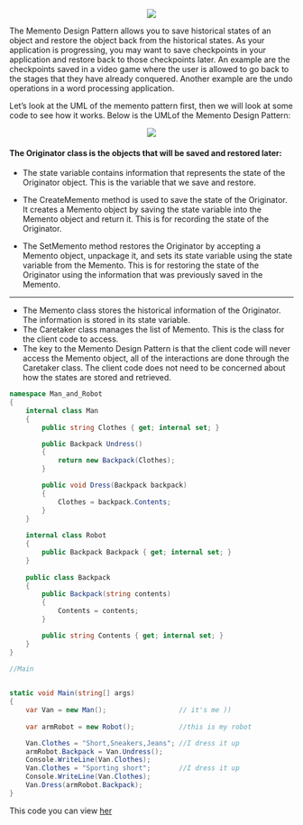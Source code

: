 <p align="center"><img src="https://i.gyazo.com/1e470dc9b95c6f2cc23ff260367bfd64.png"></p>

The Memento Design Pattern allows you to save historical states of an object and restore the object back from the historical states. As your application is progressing, you may want to save checkpoints in your application and restore back to those checkpoints later. An example are the checkpoints saved in a video game where the user is allowed to go back to the stages that they have already conquered. Another example are the undo operations in a word processing application.

Let’s look at the UML of the memento pattern first, then we will look at some code to see how it works. Below is the UMLof the Memento Design Pattern: 

<p align="center"><img border="0" src="http://www.devlake.com/design-patterns/memento/memento.PNG"></p>

#### The Originator class is the objects that will be saved and restored later:

* The state variable contains information that represents the state of the Originator object. This is the variable that we save and restore.

* The CreateMemento method is used to save the state of the Originator. It creates a Memento object by saving the state variable into the  Memento object and return it. This is for recording the state of the Originator.

* The SetMemento method restores the Originator by accepting a Memento object, unpackage it, and sets its state variable using the state   variable from the Memento. This is for restoring the state of the Originator using the information that was previously saved in the  Memento.

<hr>

* The Memento class stores the historical information of the Originator. The information is stored in its state variable.
* The Caretaker class manages the list of Memento. This is the class for the client code to access.
* The key to the Memento Design Pattern is that the client code will never access the Memento object, all of the interactions are done through the Caretaker class. The client code does not need to be concerned about how the states are stored and retrieved.

```C#
namespace Man_and_Robot
{
    internal class Man
    {
        public string Clothes { get; internal set; }

        public Backpack Undress()
        {
            return new Backpack(Clothes);
        }

        public void Dress(Backpack backpack)
        {
            Clothes = backpack.Contents;
        }
    }
    
    internal class Robot
    {
        public Backpack Backpack { get; internal set; }
    }
    
    public class Backpack
    {
        public Backpack(string contents)
        {
            Contents = contents;
        }

        public string Contents { get; internal set; }
    }
}

//Main

  
static void Main(string[] args)
{
    var Van = new Man();                  // it's me ))
 
    var armRobot = new Robot();           //this is my robot

    Van.Clothes = "Short,Sneakers,Jeans"; //I dress it up
    armRobot.Backpack = Van.Undress();     
    Console.WriteLine(Van.Clothes);
    Van.Clothes = "Sporting short";       //I dress it up
    Console.WriteLine(Van.Clothes);
    Van.Dress(armRobot.Backpack);
}
```

This code you can view <a href="https://github.com/VanHakobyan/DesignPatterns/tree/master/Memento/Man%20and%20Robot">her</a>
